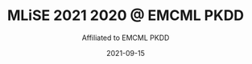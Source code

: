 ---
title: MLiSE 2021 2020 @ EMCML PKDD
subtitle: Affiliated to EMCML PKDD
summary: __PC member__ - International Workshop on Machine Learning in Software Engineering
# authors:
# - joseproenca
tags: []
categories: []
date: "2021-09-15"
# lastMod: "2020-09-05T00:00:00Z"
featured: true
draft: false

# Featured image
# To use, add an image named `featured.jpg/png` to your page's folder. 
image:
  caption: ""
  focal_point: ""

# Projects (optional).
#   Associate this post with one or more of your projects.
#   Simply enter your project's folder or file name without extension.
#   E.g. `projects = ["internal-project"]` references 
#   `content/project/deep-learning/index.md`.
#   Otherwise, set `projects = []`.
projects: []

# Optional external URL for project (replaces project detail page).
external_link: http://philippe-fournier-viger.com/MLISE_workshop_2021/
---
